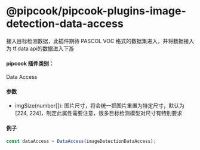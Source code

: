 # @pipcook/pipcook-plugins-image-detection-data-access

接入目标检测数据，此插件期待 PASCOL VOC 格式的数据集进入，并将数据接入为 tf.data api的数据进入下游


<a name="c8ad2b59"></a>
#### pipcook 插件类别：

Data Access


<a name="3d0a2df9"></a>
#### 参数

- imgSize(number[]): 图片尺寸，将会统一把图片重置为特定尺寸，默认为[224, 224]，制定此属性需要注意，很多目标检测模型对尺寸有特别要求


<a name="8cb94eb1"></a>
#### 例子

```typescript
const dataAccess = DataAccess(imageDetectionDataAccess);
```
